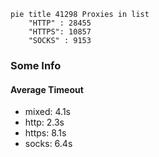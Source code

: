 
```mermaid
pie title 41298 Proxies in list
    "HTTP" : 28455
    "HTTPS": 10857
    "SOCKS" : 9153
```

### Some Info
#### Average Timeout

- mixed: 4.1s
- http: 2.3s
- https: 8.1s
- socks: 6.4s